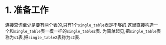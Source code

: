# 1. 准备工作

连接查询至少是要有两个表的,只有1个`single_table`表是不够的.这里直接构造一个和`single_table`表一模一样的`single_table2`表.
为简单起见,把`single_table`表称为`s1`表,把`single_table2`表称为`s2`表.
